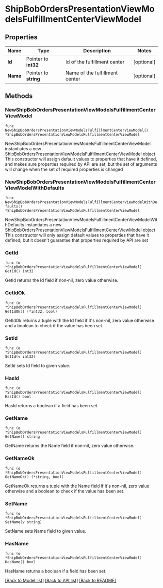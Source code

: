 # ShipBobOrdersPresentationViewModelsFulfillmentCenterViewModel

## Properties

Name | Type | Description | Notes
------------ | ------------- | ------------- | -------------
**Id** | Pointer to **int32** | Id of the fulfillment center | [optional] 
**Name** | Pointer to **string** | Name of the fulfillment center | [optional] 

## Methods

### NewShipBobOrdersPresentationViewModelsFulfillmentCenterViewModel

`func NewShipBobOrdersPresentationViewModelsFulfillmentCenterViewModel() *ShipBobOrdersPresentationViewModelsFulfillmentCenterViewModel`

NewShipBobOrdersPresentationViewModelsFulfillmentCenterViewModel instantiates a new ShipBobOrdersPresentationViewModelsFulfillmentCenterViewModel object
This constructor will assign default values to properties that have it defined,
and makes sure properties required by API are set, but the set of arguments
will change when the set of required properties is changed

### NewShipBobOrdersPresentationViewModelsFulfillmentCenterViewModelWithDefaults

`func NewShipBobOrdersPresentationViewModelsFulfillmentCenterViewModelWithDefaults() *ShipBobOrdersPresentationViewModelsFulfillmentCenterViewModel`

NewShipBobOrdersPresentationViewModelsFulfillmentCenterViewModelWithDefaults instantiates a new ShipBobOrdersPresentationViewModelsFulfillmentCenterViewModel object
This constructor will only assign default values to properties that have it defined,
but it doesn't guarantee that properties required by API are set

### GetId

`func (o *ShipBobOrdersPresentationViewModelsFulfillmentCenterViewModel) GetId() int32`

GetId returns the Id field if non-nil, zero value otherwise.

### GetIdOk

`func (o *ShipBobOrdersPresentationViewModelsFulfillmentCenterViewModel) GetIdOk() (*int32, bool)`

GetIdOk returns a tuple with the Id field if it's non-nil, zero value otherwise
and a boolean to check if the value has been set.

### SetId

`func (o *ShipBobOrdersPresentationViewModelsFulfillmentCenterViewModel) SetId(v int32)`

SetId sets Id field to given value.

### HasId

`func (o *ShipBobOrdersPresentationViewModelsFulfillmentCenterViewModel) HasId() bool`

HasId returns a boolean if a field has been set.

### GetName

`func (o *ShipBobOrdersPresentationViewModelsFulfillmentCenterViewModel) GetName() string`

GetName returns the Name field if non-nil, zero value otherwise.

### GetNameOk

`func (o *ShipBobOrdersPresentationViewModelsFulfillmentCenterViewModel) GetNameOk() (*string, bool)`

GetNameOk returns a tuple with the Name field if it's non-nil, zero value otherwise
and a boolean to check if the value has been set.

### SetName

`func (o *ShipBobOrdersPresentationViewModelsFulfillmentCenterViewModel) SetName(v string)`

SetName sets Name field to given value.

### HasName

`func (o *ShipBobOrdersPresentationViewModelsFulfillmentCenterViewModel) HasName() bool`

HasName returns a boolean if a field has been set.


[[Back to Model list]](../README.md#documentation-for-models) [[Back to API list]](../README.md#documentation-for-api-endpoints) [[Back to README]](../README.md)


